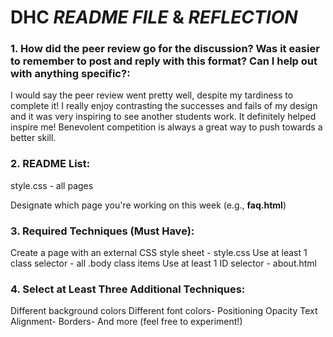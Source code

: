 # DHC *README FILE* & *REFLECTION*
### 1. How did the peer review go for the discussion? Was it easier to remember to post and reply with this format? Can I help out with anything specific?:

I would say the peer review went pretty well, despite my tardiness to complete it! I really enjoy contrasting the successes and fails of my design and it was very inspiring to see another students work. It definitely helped inspire me! Benevolent competition is always a great way to push towards a better skill.

### 2. README List: 
style.css - all pages

Designate which page you're working on this week (e.g., **faq.html**)

### 3. Required Techniques (Must Have):

Create a page with an external CSS style sheet - style.css
Use at least 1 class selector - all .body class items
Use at least 1 ID selector - about.html

### 4. Select at Least Three Additional Techniques:

Different background colors
Different font colors-
Positioning
Opacity
Text Alignment-
Borders-
And more (feel free to experiment!)

